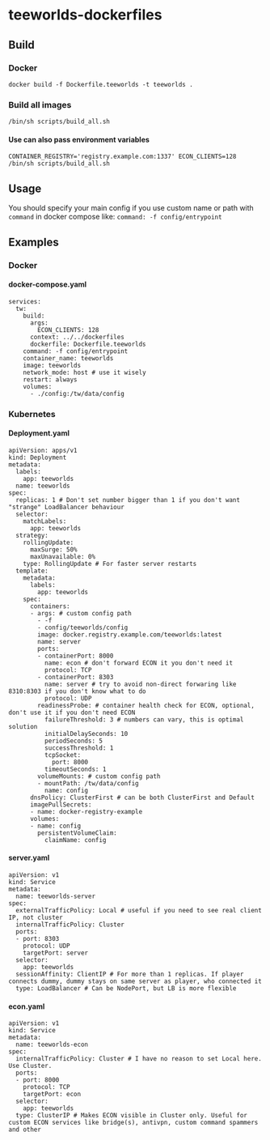 # teeworlds-dockerfiles

## Build
### Docker
`docker build -f Dockerfile.teeworlds -t teeworlds .`

### Build all images
`/bin/sh scripts/build_all.sh`

#### Use can also pass environment variables
`CONTAINER_REGISTRY='registry.example.com:1337' ECON_CLIENTS=128 /bin/sh scripts/build_all.sh`

## Usage
You should specify your main config if you use custom name or path with `command` in docker compose like:
`command: -f config/entrypoint`

## Examples
### Docker
#### docker-compose.yaml
```
services:
  tw:
    build:
      args:
        ECON_CLIENTS: 128
      context: ../../dockerfiles
      dockerfile: Dockerfile.teeworlds
    command: -f config/entrypoint
    container_name: teeworlds
    image: teeworlds
    network_mode: host # use it wisely
    restart: always
    volumes:      
      - ./config:/tw/data/config

```

### Kubernetes
#### Deployment.yaml
```
apiVersion: apps/v1
kind: Deployment
metadata:
  labels:
    app: teeworlds
  name: teeworlds
spec:
  replicas: 1 # Don't set number bigger than 1 if you don't want "strange" LoadBalancer behaviour
  selector:
    matchLabels:
      app: teeworlds
  strategy:
    rollingUpdate:
      maxSurge: 50%
      maxUnavailable: 0%
    type: RollingUpdate # For faster server restarts
  template:
    metadata:
      labels:
        app: teeworlds
    spec:
      containers:
      - args: # custom config path
        - -f
        - config/teeworlds/config
        image: docker.registry.example.com/teeworlds:latest
        name: server
        ports:
        - containerPort: 8000
          name: econ # don't forward ECON it you don't need it
          protocol: TCP
        - containerPort: 8303
          name: server # try to avoid non-direct forwaring like 8310:8303 if you don't know what to do
          protocol: UDP
        readinessProbe: # container health check for ECON, optional, don't use it if you don't need ECON
          failureThreshold: 3 # numbers can vary, this is optimal solution
          initialDelaySeconds: 10
          periodSeconds: 5
          successThreshold: 1
          tcpSocket:
            port: 8000
          timeoutSeconds: 1
        volumeMounts: # custom config path
        - mountPath: /tw/data/config
          name: config
      dnsPolicy: ClusterFirst # can be both ClusterFirst and Default
      imagePullSecrets:
      - name: docker-registry-example
      volumes:
      - name: config
        persistentVolumeClaim:
          claimName: config
```
#### server.yaml
```
apiVersion: v1
kind: Service
metadata:
  name: teeworlds-server
spec:
  externalTrafficPolicy: Local # useful if you need to see real client IP, not cluster
  internalTrafficPolicy: Cluster
  ports:
  - port: 8303
    protocol: UDP
    targetPort: server
  selector:
    app: teeworlds
  sessionAffinity: ClientIP # For more than 1 replicas. If player connects dummy, dummy stays on same server as player, who connected it
  type: LoadBalancer # Can be NodePort, but LB is more flexible
```
#### econ.yaml
```
apiVersion: v1
kind: Service
metadata:
  name: teeworlds-econ
spec:
  internalTrafficPolicy: Cluster # I have no reason to set Local here. Use Cluster.
  ports:
  - port: 8000
    protocol: TCP
    targetPort: econ
  selector:
    app: teeworlds
  type: ClusterIP # Makes ECON visible in Cluster only. Useful for custom ECON services like bridge(s), antivpn, custom command spammers and other
```
